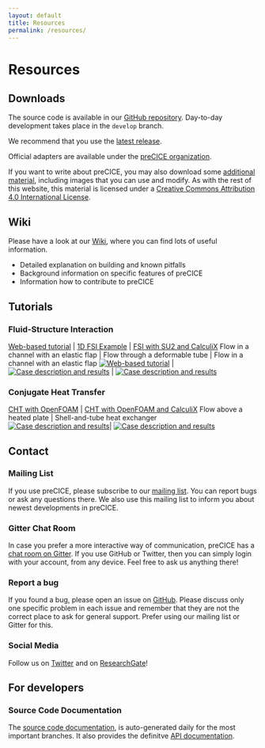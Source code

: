 ```yaml
---
layout: default
title: Resources
permalink: /resources/
---
```


# Resources

## Downloads
The source code is available in our [GitHub repository](https://github.com/precice/precice). Day-to-day development takes place in the `develop` branch.

We recommend that you use the [latest release](https://github.com/precice/precice/releases/latest).

Official adapters are available under the [preCICE organization](https://github.com/precice).

If you want to write about preCICE, you may also download some [additional material](https://github.com/precice/precice.github.io/tree/master/material), including images that you can use and modify. As with the rest of this website, this material is licensed under a [Creative Commons Attribution 4.0 International License](http://creativecommons.org/licenses/by/4.0/).

## Wiki
Please have a look at our [Wiki](https://github.com/precice/precice/wiki), where you can find lots of useful information.
+ Detailed explanation on building and known pitfalls
+ Background information on specific features of preCICE
+ Information how to contribute to preCICE

## Tutorials

### Fluid-Structure Interaction

[Web-based tutorial][] | [1D FSI Example][] | [FSI with SU2 and CalculiX][]
Flow in a channel with an elastic flap | Flow through a deformable tube | Flow in a channel with an elastic flap
<a href="http://run.precice.org/" title="Go to the tutorial"><img class="tutorial_image" src="../assets/tutorials/run-precice.png" alt="Web-based tutorial"></a> | <a href="https://github.com/precice/precice/wiki/1D-Example" title="Go to the tutorial"><img class="tutorial_image" src="../assets/tutorials/FSI_1D_example.png" alt="Case description and results"></a> | <a href="https://github.com/precice/precice/wiki/FSI-tutorial" title="Go to the tutorial"><img class="tutorial_image" src="../assets/tutorials/FSI_SU2_CalculiX_Flap.png" alt="Case description and results"></a>

### Conjugate Heat Transfer

[CHT with OpenFOAM][] | [CHT with OpenFOAM and CalculiX][]
Flow above a heated plate | Shell-and-tube heat exchanger
<a href="https://github.com/precice/openfoam-adapter/wiki/Tutorial-for-CHT:-Flow-over-a-heated-plate" title="Go to the tutorial"><img class="tutorial_image" src="../assets/tutorials/CHT_OpenFOAM_OpenFOAM_Plate.png" alt="Case description and results"></a>| <a href="https://github.com/precice/precice/wiki/Tutorial-for-CHT-with-OpenFOAM-and-CalculiX" title="Go to the tutorial"><img class="tutorial_image" src="../assets/tutorials/CHT_OpenFOAM_CalculiX_HeatExchanger.jpg" alt="Case description and results"></a>


[1D FSI Example]: https://github.com/precice/precice/wiki/1D-Example
[FSI with SU2 and CalculiX]: https://github.com/precice/precice/wiki/FSI-tutorial
[CHT with OpenFOAM]: https://github.com/precice/openfoam-adapter/wiki/Tutorial-for-CHT:-Flow-over-a-heated-plate
[CHT with OpenFOAM and CalculiX]: https://github.com/precice/precice/wiki/Tutorial-for-CHT-with-OpenFOAM-and-CalculiX
[Web-based tutorial]: http://run.precice.org/

## Contact

### Mailing List
If you use preCICE, please subscribe to our [mailing list](https://mailman.informatik.uni-stuttgart.de/mailman/listinfo/precice). You can report bugs or ask any questions there. We also use this mailing list to inform you about newest developments in preCICE.

### Gitter Chat Room
In case you prefer a more interactive way of communication, preCICE has a [chat room on Gitter](https://gitter.im/precice/Lobby). If you use GitHub or Twitter, then you can simply login with your account, from any device. Feel free to ask us anything there!

### Report a bug
If you found a bug, please open an issue on [GitHub](https://github.com/precice). Please discuss only one specific problem in each issue and remember that they are not the correct place to ask for general support. Prefer using our mailing list or Gitter for this.

### Social Media
Follow us on [Twitter](https://twitter.com/preCICE_org) and on [ResearchGate](https://www.researchgate.net/project/preCICE)!

## For developers

### Source Code Documentation
The [source code documentation](https://xgm.de/precice/docs/), is auto-generated daily for the most important branches. It also provides the definitve [API documentation](http://xgm.de/precice/docs/develop/classprecice_1_1SolverInterface.html).
